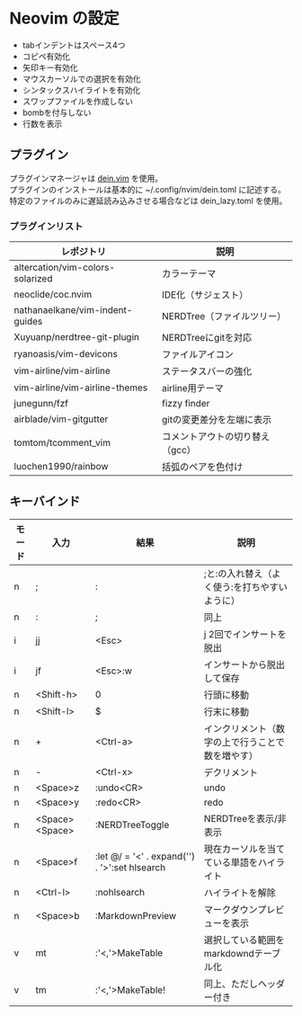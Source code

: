 # Neovim の設定

* tabインデントはスペース4つ
* コピペ有効化
* 矢印キー有効化
* マウスカーソルでの選択を有効化
* シンタックスハイライトを有効化
* スワップファイルを作成しない
* bombを付与しない
* 行数を表示

## プラグイン

プラグインマネージャは [dein.vim](https://github.com/Shougo/dein.vim) を使用。  
プラグインのインストールは基本的に ~/.config/nvim/dein.toml に記述する。特定のファイルのみに遅延読み込みさせる場合などは dein_lazy.toml を使用。

### プラグインリスト

|レポジトリ                      |説明                           |
|--------------------------------|-------------------------------|
|altercation/vim-colors-solarized|カラーテーマ                   |
|neoclide/coc.nvim               |IDE化（サジェスト）            |
|nathanaelkane/vim-indent-guides |NERDTree（ファイルツリー）     |
|Xuyuanp/nerdtree-git-plugin     |NERDTreeにgitを対応            |
|ryanoasis/vim-devicons          |ファイルアイコン               |
|vim-airline/vim-airline         |ステータスバーの強化           |
|vim-airline/vim-airline-themes  |airline用テーマ                |
|junegunn/fzf                    |fizzy finder                   |
|airblade/vim-gitgutter          |gitの変更差分を左端に表示      |
|tomtom/tcomment_vim             |コメントアウトの切り替え（gcc）|
|luochen1990/rainbow             |括弧のペアを色付け             |

## キーバインド

|モード|入力            |結果                                                          |説明                                            |
|------|----------------|--------------------------------------------------------------|------------------------------------------------|
|n     |;               |:                                                             |;と:の入れ替え（よく使う:を打ちやすいように）   |
|n     |:               |;                                                             |同上                                            |
|i     |jj              |\<Esc>                                                        |j 2回でインサートを脱出                         |
|i     |jf              |\<Esc>:w                                                      |インサートから脱出して保存                      |
|n     |\<Shift-h>      |0                                                             |行頭に移動                                      |
|n     |\<Shift-l>      |$                                                             |行末に移動                                      |
|n     |+               |\<Ctrl-a>                                                     |インクリメント（数字の上で行うことで数を増やす）|
|n     |-               |\<Ctrl-x>                                                     |デクリメント                                    |
|n     |\<Space>z       |:undo\<CR>                                                    |undo                                            |
|n     |\<Space>y       |:redo\<CR>                                                    |redo                                            |
|n     |\<Space>\<Space>|:NERDTreeToggle<CR>                                           |NERDTreeを表示/非表示                           |
|n     |\<Space>f       |:let @/ = '\<' . expand('<cword>') . '\>'<CR>:set hlsearch<CR>|現在カーソルを当てている単語をハイライト        |
|n     |\<Ctrl-l>       |:<C-u>nohlsearch<CR><C-l>                                     |ハイライトを解除                                |
|n     |\<Space>b       |:MarkdownPreview<CR>                                          |マークダウンプレビューを表示                    |
|v     |mt              |:'<,'>MakeTable                                               |選択している範囲をmarkdowndテーブル化           |
|v     |tm              |:'<,'>MakeTable!                                              |同上、ただしヘッダー付き                        |
